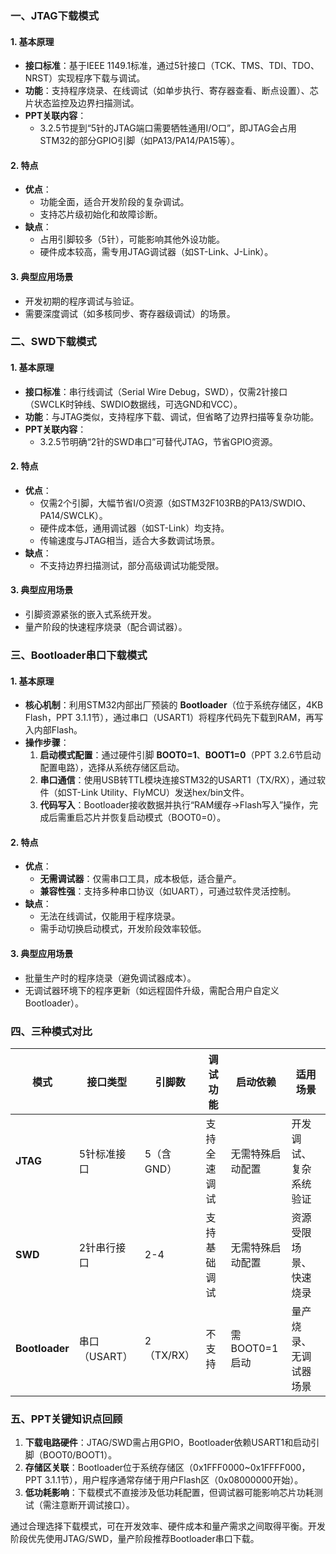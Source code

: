 ### **一、JTAG下载模式**
#### **1. 基本原理**
- **接口标准**：基于IEEE 1149.1标准，通过5针接口（TCK、TMS、TDI、TDO、NRST）实现程序下载与调试。
- **功能**：支持程序烧录、在线调试（如单步执行、寄存器查看、断点设置）、芯片状态监控及边界扫描测试。
- **PPT关联内容**：  
  - 3.2.5节提到“5针的JTAG端口需要牺牲通用I/O口”，即JTAG会占用STM32的部分GPIO引脚（如PA13/PA14/PA15等）。

#### **2. 特点**
- **优点**：  
  - 功能全面，适合开发阶段的复杂调试。  
  - 支持芯片级初始化和故障诊断。  
- **缺点**：  
  - 占用引脚较多（5针），可能影响其他外设功能。  
  - 硬件成本较高，需专用JTAG调试器（如ST-Link、J-Link）。

#### **3. 典型应用场景**
- 开发初期的程序调试与验证。  
- 需要深度调试（如多核同步、寄存器级调试）的场景。


### **二、SWD下载模式**
#### **1. 基本原理**
- **接口标准**：串行线调试（Serial Wire Debug，SWD），仅需2针接口（SWCLK时钟线、SWDIO数据线，可选GND和VCC）。  
- **功能**：与JTAG类似，支持程序下载、调试，但省略了边界扫描等复杂功能。  
- **PPT关联内容**：  
  - 3.2.5节明确“2针的SWD串口”可替代JTAG，节省GPIO资源。

#### **2. 特点**
- **优点**：  
  - 仅需2个引脚，大幅节省I/O资源（如STM32F103RB的PA13/SWDIO、PA14/SWCLK）。  
  - 硬件成本低，通用调试器（如ST-Link）均支持。  
  - 传输速度与JTAG相当，适合大多数调试场景。  
- **缺点**：  
  - 不支持边界扫描测试，部分高级调试功能受限。

#### **3. 典型应用场景**
- 引脚资源紧张的嵌入式系统开发。  
- 量产阶段的快速程序烧录（配合调试器）。


### **三、Bootloader串口下载模式**
#### **1. 基本原理**
- **核心机制**：利用STM32内部出厂预装的 **Bootloader**（位于系统存储区，4KB Flash，PPT 3.1.1节），通过串口（USART1）将程序代码先下载到RAM，再写入内部Flash。  
- **操作步骤**：  
  1. **启动模式配置**：通过硬件引脚 **BOOT0=1**、**BOOT1=0**（PPT 3.2.6节启动配置电路），选择从系统存储区启动。  
  2. **串口通信**：使用USB转TTL模块连接STM32的USART1（TX/RX），通过软件（如ST-Link Utility、FlyMCU）发送hex/bin文件。  
  3. **代码写入**：Bootloader接收数据并执行“RAM缓存→Flash写入”操作，完成后需重启芯片并恢复启动模式（BOOT0=0）。

#### **2. 特点**
- **优点**：  
  - **无需调试器**：仅需串口工具，成本极低，适合量产。  
  - **兼容性强**：支持多种串口协议（如UART），可通过软件灵活控制。  
- **缺点**：  
  - 无法在线调试，仅能用于程序烧录。  
  - 需手动切换启动模式，开发阶段效率较低。

#### **3. 典型应用场景**
- 批量生产时的程序烧录（避免调试器成本）。  
- 无调试器环境下的程序更新（如远程固件升级，需配合用户自定义Bootloader）。


### **四、三种模式对比**
| **模式**         | **接口类型**  | **引脚数**  | **调试功能** | **启动依赖**   | **适用场景**    |
| -------------- | --------- | -------- | -------- | ---------- | ----------- |
| **JTAG**       | 5针标准接口    | 5（含GND）  | 支持全速调试   | 无需特殊启动配置   | 开发调试、复杂系统验证 |
| **SWD**        | 2针串行接口    | 2-4      | 支持基础调试   | 无需特殊启动配置   | 资源受限场景、快速烧录 |
| **Bootloader** | 串口（USART） | 2（TX/RX） | 不支持      | 需BOOT0=1启动 | 量产烧录、无调试器场景 |


### **五、PPT关键知识点回顾**
1. **下载电路硬件**：JTAG/SWD需占用GPIO，Bootloader依赖USART1和启动引脚（BOOT0/BOOT1）。  
2. **存储区关联**：Bootloader位于系统存储区（0x1FFF0000~0x1FFFF000，PPT 3.1.1节），用户程序通常存储于用户Flash区（0x08000000开始）。  
3. **低功耗影响**：下载模式不直接涉及低功耗配置，但调试器可能影响芯片功耗测试（需注意断开调试接口）。

通过合理选择下载模式，可在开发效率、硬件成本和量产需求之间取得平衡。开发阶段优先使用JTAG/SWD，量产阶段推荐Bootloader串口下载。